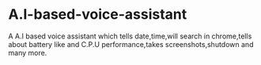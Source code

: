 # A.I-based-voice-assistant
A A.I based voice assistant which tells date,time,will search in chrome,tells about battery like and C.P.U performance,takes screenshots,shutdown and many more. 
